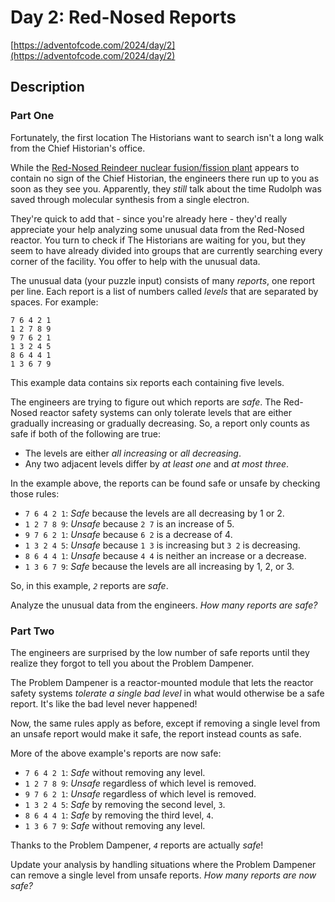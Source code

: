 # Day 2: Red-Nosed Reports

[https://adventofcode.com/2024/day/2](https://adventofcode.com/2024/day/2)

## Description

### Part One

Fortunately, the first location The Historians want to search isn't a long walk from the Chief Historian's office.

While the [Red-Nosed Reindeer nuclear fusion/fission plant](https://adventofcode.com/2015/day/19) appears to contain no sign of the Chief Historian, the engineers there run up to you as soon as they see you. Apparently, they _still_ talk about the time Rudolph was saved through molecular synthesis from a single electron.

They're quick to add that - since you're already here - they'd really appreciate your help analyzing some unusual data from the Red-Nosed reactor. You turn to check if The Historians are waiting for you, but they seem to have already divided into groups that are currently searching every corner of the facility. You offer to help with the unusual data.

The unusual data (your puzzle input) consists of many _reports_, one report per line. Each report is a list of numbers called _levels_ that are separated by spaces. For example:

    7 6 4 2 1
    1 2 7 8 9
    9 7 6 2 1
    1 3 2 4 5
    8 6 4 4 1
    1 3 6 7 9
    

This example data contains six reports each containing five levels.

The engineers are trying to figure out which reports are _safe_. The Red-Nosed reactor safety systems can only tolerate levels that are either gradually increasing or gradually decreasing. So, a report only counts as safe if both of the following are true:

* The levels are either _all increasing_ or _all decreasing_.
* Any two adjacent levels differ by _at least one_ and _at most three_.

In the example above, the reports can be found safe or unsafe by checking those rules:

* `7 6 4 2 1`: _Safe_ because the levels are all decreasing by 1 or 2.
* `1 2 7 8 9`: _Unsafe_ because `2 7` is an increase of 5.
* `9 7 6 2 1`: _Unsafe_ because `6 2` is a decrease of 4.
* `1 3 2 4 5`: _Unsafe_ because `1 3` is increasing but `3 2` is decreasing.
* `8 6 4 4 1`: _Unsafe_ because `4 4` is neither an increase or a decrease.
* `1 3 6 7 9`: _Safe_ because the levels are all increasing by 1, 2, or 3.

So, in this example, _`2`_ reports are _safe_.

Analyze the unusual data from the engineers. _How many reports are safe?_

### Part Two

The engineers are surprised by the low number of safe reports until they realize they forgot to tell you about the <span title="I need to get one of these!">Problem Dampener</span>.

The Problem Dampener is a reactor-mounted module that lets the reactor safety systems _tolerate a single bad level_ in what would otherwise be a safe report. It's like the bad level never happened!

Now, the same rules apply as before, except if removing a single level from an unsafe report would make it safe, the report instead counts as safe.

More of the above example's reports are now safe:

* `7 6 4 2 1`: _Safe_ without removing any level.
* `1 2 7 8 9`: _Unsafe_ regardless of which level is removed.
* `9 7 6 2 1`: _Unsafe_ regardless of which level is removed.
* `1 3 2 4 5`: _Safe_ by removing the second level, `3`.
* `8 6 4 4 1`: _Safe_ by removing the third level, `4`.
* `1 3 6 7 9`: _Safe_ without removing any level.

Thanks to the Problem Dampener, _`4`_ reports are actually _safe_!

Update your analysis by handling situations where the Problem Dampener can remove a single level from unsafe reports. _How many reports are now safe?_
